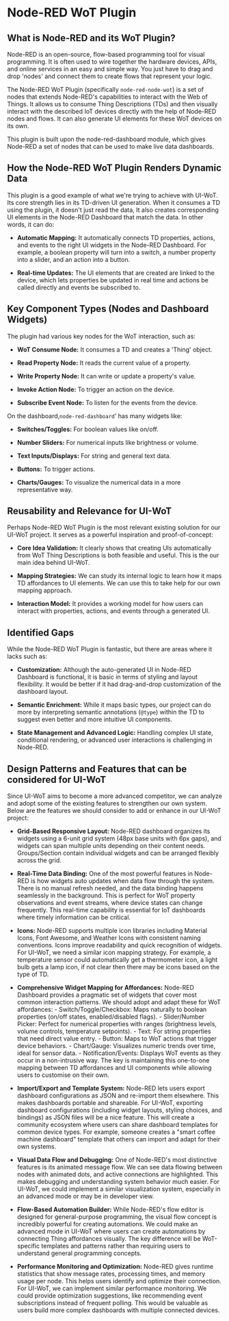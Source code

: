 # Node-RED WoT Plugin

## What is Node-RED and its WoT Plugin?

Node-RED is an open-source, flow-based programming tool for visual programming. It is often used to wire together the hardware devices, APIs, and online services in an easy and simple way. You just have to drag and drop 'nodes' and connect them to create flows that represent your logic.

The Node-RED WoT Plugin (specifically `node-red-node-wot`) is a set of nodes that extends Node-RED's capabilities to interact with the Web of Things. It allows us to consume Thing Descriptions (TDs) and then visually interact with the described IoT devices directly with the help of Node-RED nodes and flows. It can also generate UI elements for these WoT devices on its own.

This plugin is built upon the node-red-dashboard module, which gives Node-RED a set of nodes that can be used to make live data dashboards.

## How the Node-RED WoT Plugin Renders Dynamic Data

This plugin is a good example of what we're trying to achieve with UI-WoT. Its core strength lies in its TD-driven UI generation. When it consumes a TD using the plugin, it doesn't just read the data, It also creates corresponding UI elements in the Node-RED Dashboard that match the data. In other words, it can do:

- **Automatic Mapping:** It automatically connects TD properties, actions, and events to the right UI widgets in the Node-RED Dashboard. For example, a boolean property will turn into a switch, a number property into a slider, and an action into a button.

- **Real-time Updates:** The UI elements that are created are linked to the device, which lets properties be updated in real time and actions be called directly and events be subscribed to.

## Key Component Types (Nodes and Dashboard Widgets)

The plugin had various key nodes for the WoT interaction, such as:

- **WoT Consume Node:** It consumes a TD and creates a 'Thing' object.

- **Read Property Node:** It reads the current value of a property.
- **Write Property Node:** It can write or update a property's value.
- **Invoke Action Node:** To trigger an action on the device.
- **Subscribe Event Node:** To listen for the events from the device.

On the dashboard,`node-red-dashboard`' has many widgets like:

- **Switches/Toggles:** For boolean values like on/off.

- **Number Sliders:** For numerical inputs like brightness or volume.
- **Text Inputs/Displays:** For string and general text data.
- **Buttons:** To trigger actions.
- **Charts/Gauges:** To visualize the numerical data in a more representative way.

## Reusability and Relevance for UI-WoT

Perhaps Node-RED WoT Plugin is the most relevant existing solution for our UI-WoT project. It serves as a powerful inspiration and proof-of-concept:

- **Core Idea Validation:** It clearly shows that creating UIs automatically from WoT Thing Descriptions is both feasible and useful. This is the our main idea behind UI-WoT.

- **Mapping Strategies:** We can study its internal logic to learn how it maps TD affordances to UI elements. We can use this to take help for our own mapping approach.
- **Interaction Model:** It provides a working model for how users can interact with properties, actions, and events through a generated UI.

## Identified Gaps

While the Node-RED WoT Plugin is fantastic, but there are areas where it lacks such as:

- **Customization:** Although the auto-generated UI in Node-RED Dashboard is functional, it is basic in terms of styling and layout flexibility. It would be better if it had drag-and-drop customization of the dashboard layout.

- **Semantic Enrichment:** While it maps basic types, our project can do more by interpreting semantic annotations (`@type`) within the TD to suggest even better and more intuitive UI components.
- **State Management and Advanced Logic:** Handling complex UI state, conditional rendering, or advanced user interactions is challenging in Node-RED.

## Design Patterns and Features that can be considered for UI-WoT

Since UI-WoT aims to become a more advanced competitor, we can analyze and adopt some of the existing features to strengthen our own system. Below are the features we should consider to add or enhance in our UI-WoT project:

- **Grid-Based Responsive Layout:**
  Node-RED dashboard organizes its widgets using a 6-unit grid system (48px base units with 6px gaps), and widgets can span multiple units depending on their content needs. Groups/Section contain individual widgets and can be arranged flexibly across the grid.

- **Real-Time Data Binding:**
  One of the most powerful features in Node-RED is how widgets auto updates when data flow through the system. There is no manual refresh needed, and the data binding happens seamlessly in the background. This is perfect for WoT property observations and event streams, where device states can change frequently. This real-time capability is essential for IoT dashboards where timely information can be critical.

- **Icons:**
  Node-RED supports multiple icon libraries including Material Icons, Font Awesome, and Weather Icons with consistent naming conventions. Icons improve readability and quick recognition of widgets. For UI-WoT, we need a similar icon mapping strategy. For example, a temperature sensor could automatically get a thermometer icon, a light bulb gets a lamp icon, if not clear then there may be icons based on the type of TD.
- **Comprehensive Widget Mapping for Affordances:**
  Node-RED Dashboard provides a pragmatic set of widgets that cover most common interaction patterns. We should adopt and adapt these for WoT affordances: - Switch/Toggle/Checkbox: Maps naturally to boolean properties (on/off states, enabled/disabled flags). - Slider/Number Picker: Perfect for numerical properties with ranges (brightness levels, volume controls, temperature setpoints). - Text: For string properties that need direct value entry. - Button: Maps to WoT actions that trigger device behaviors. - Chart/Gauge: Visualizes numeric trends over time, ideal for sensor data. - Notification/Events: Displays WoT events as they occur in a non-intrusive way.
  The key is maintaining this one-to-one mapping between TD affordances and UI components while allowing users to customise on their own.

- **Import/Export and Template System:**
  Node-RED lets users export dashboard configurations as JSON and re-import them elsewhere. This makes dashboards portable and shareable.
  For UI-WoT, exporting dashboard configurations (including widget layouts, styling choices, and bindings) as JSON files will be a nice feature. This will create a community ecosystem where users can share dashboard templates for common device types. For example, someone creates a "smart coffee machine dashboard" template that others can import and adapt for their own systems.

- **Visual Data Flow and Debugging:**
  One of Node-RED's most distinctive features is its animated message flow. We can see data flowing between nodes with animated dots, and active connections are highlighted. This makes debugging and understanding system behavior much easier.
  For UI-WoT, we could implement a similar visualization system, especially in an advanced mode or may be in developer view.

- **Flow-Based Automation Builder:**
  While Node-RED's flow editor is designed for general-purpose programming, the visual flow concept is incredibly powerful for creating automations.
  We could make an advanced mode in UI-WoT where users can create automations by connecting Thing affordances visually. The key difference will be WoT-specific templates and patterns rather than requiring users to understand general programming concepts.

- **Performance Monitoring and Optimization:**
  Node-RED gives runtime statistics that show message rates, processing times, and memory usage per node. This helps users identify and optimize their connection.
  For UI-WoT, we can implement similar performance monitoring. We could provide optimization suggestions, like recommending event subscriptions instead of frequent polling. This would be valuable as users build more complex dashboards with multiple connected devices.
